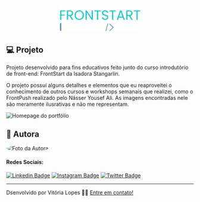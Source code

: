 <h1 align="center">
    <img alt="FrontStart: Portfólio" title="Portfólio FrontStart" src="assets/logo-readme.png" width="220px" />
</h1>

## :computer: Projeto
<p> Projeto desenvolvido para fins educativos feito junto do curso introdutório de front-end: FrontStart da Isadora Stangarlin. 

O projeto possuí alguns detalhes e elementos que eu reaproveitei o conhecimento de outros cursos e workshops semanais que realizei, como o FrontPush realizado pelo Násser Yousef Ali. As imagens encontradas nele são meramente ilusrativas e não me representam.
</p>

![Homepage do portfólio](https://i.imgur.com/QC67nse.png)

## :raising_hand: Autora

<p>
  <img style="border-radius: 50%;" alt="Foto da Autora" src="https://avatars2.githubusercontent.com/u/64246018?s=460&u=3d07c48c53255d53e3406037c7f98af14fd98689&v=4" width="100px">
</p>


#### Redes Sociais:
[![Linkedin Badge](https://img.shields.io/badge/-vilopesp-blue?style=flat-square&logo=Linkedin&logoColor=white&link=https://www.linkedin.com/in/vilopesp/)](https://www.linkedin.com/in/grioos/) [![Instagram Badge](https://img.shields.io/badge/-@_vilopesp_-blue?style=flat-square&logo=Instagram&logoColor=white&link=https://www.instagram.com/_vilopesp/)](https://www.instagram.com/grioos_/) [![Twitter Badge](https://img.shields.io/twitter/follow/_vilopesp?style=social)](https://twitter.com/_vilopesp)

- --

Dsenvolvido por Vitória Lopes 👋🏻 [Entre em contato!](https://www.linkedin.com/in/vilopesp/)
